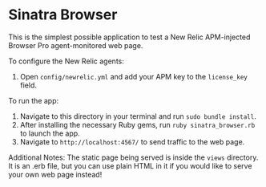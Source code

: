 # Sinatra Browser

This is the simplest possible application to test a New Relic APM-injected Browser Pro agent-monitored web page.

To configure the New Relic agents:
1. Open `config/newrelic.yml` and add your APM key to the `license_key` field.

To run the app:
1. Navigate to this directory in your terminal and run `sudo bundle install`.
2. After installing the necessary Ruby gems, run `ruby sinatra_browser.rb` to launch the app.
3. Navigate to `http://localhost:4567/` to send traffic to the web page.

Additional Notes:
The static page being served is inside the `views` directory. It is an .erb file, but you can use plain HTML in it if you would like to serve your own web page instead!
